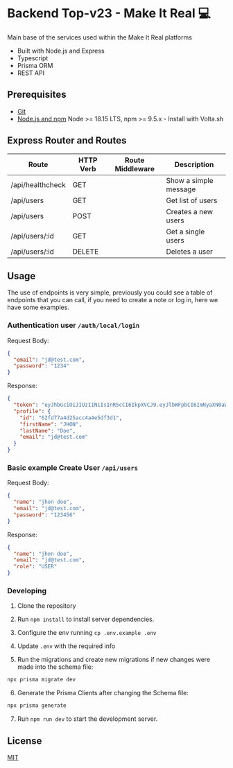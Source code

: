 # Backend Top-v23 - Make It Real 💻

Main base of the services used within the Make It Real platforms

- Built with Node.js and Express
- Typescript
- Prisma ORM
- REST API

## Prerequisites

- [Git](https://git-scm.com/downloads)
- [Node.js and npm](https://nodejs.org) Node >= 18.15 LTS, npm >= 9.5.x - Install with Volta.sh

## Express Router and Routes

| Route            | HTTP Verb | Route Middleware | Description           |
| ---------------- | --------- | ---------------- | --------------------- |
| /api/healthcheck | GET       |                  | Show a simple message |
| /api/users       | GET       |                  | Get list of users     |
| /api/users       | POST      |                  | Creates a new users   |
| /api/users/:id   | GET       |                  | Get a single users    |
| /api/users/:id   | DELETE    |                  | Deletes a user        |

## Usage

The use of endpoints is very simple, previously you could see a table of endpoints that you can call, if you need to create a note or log in, here we have some examples.

### Authentication **user** `/auth/local/login`

Request Body:

```json
{
  "email": "jd@test.com",
  "password": "1234"
}
```

Response:

```json
{
  "token": "eyJhbGciOiJIUzI1NiIsInR5cCI6IkpXVCJ9.eyJlbWFpbCI6ImNyaXN0aWFuLm1vcmVub0BtYWtlaXRyZWFsLmNhbXAiLCJpYXQiOjE2NjEyMDgwODJ9.kPdMoVUEnyX36vi606Mc1C66yWLKKAB37GLbF0gzhBo",
  "profile": {
    "id": "62fd77a4d25acc4a4e5df3d1",
    "firstName": "JHON",
    "lastName": "Doe",
    "email": "jd@test.com"
  }
}
```

### Basic example **Create User** `/api/users`

Request Body:

```json
{
  "name": "jhon doe",
  "email": "jd@test.com",
  "password": "123456"
}
```

Response:

```json
{
  "name": "jhon doe",
  "email": "jd@test.com",
  "role": "USER"
}
```

### Developing

1. Clone the repository

2. Run `npm install` to install server dependencies.

3. Configure the env running `cp .env.example .env`

4. Update `.env` with the required info

5. Run the migrations and create new migrations if new changes were made into the schema file:
```sh
npx prisma migrate dev
```
6. Generate the Prisma Clients after changing the Schema file:
```sh
npx prisma generate
```

7. Run `npm run dev` to start the development server.

## License

[MIT](LICENSE)

